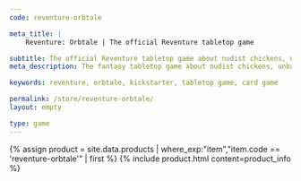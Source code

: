 ```yaml
---
code: reventure-orbtale

meta_title: |
    Reventure: Orbtale | The official Reventure tabletop game

subtitle: The official Reventure tabletop game about nudist chickens, unbalanced dragons and random nuclear explosions.
meta_description: The fantasy tabletop game about nudist chickens, unbalanced dragons and random nuclear explosions.

keywords: reventure, orbtale, kickstarter, tabletop game, card game

permalink: /store/reventure-orbtale/
layout: empty

type: game
---
```


{% assign product = site.data.products | where_exp:"item","item.code == 'reventure-orbtale'" | first %}
{% include product.html content=product_info %}
